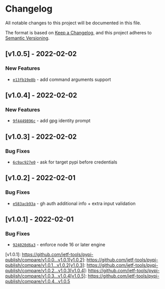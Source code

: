 # Changelog
All notable changes to this project will be documented in this file.

The format is based on [Keep a Changelog](https://keepachangelog.com/en/1.0.0/),
and this project adheres to [Semantic Versioning](https://semver.org/spec/v2.0.0.html).

## [v1.0.5] - 2022-02-02
### New Features
- [`e13fb19e8b`](https://github.com/ietf-tools/pypi-publish/commit/e13fb19e8b0fa52c8c651c269cb06b28c3509f93) - add command arguments support


## [v1.0.4] - 2022-02-02
### New Features
- [`9f4449896c`](https://github.com/ietf-tools/pypi-publish/commit/9f4449896c22630580f751d80025ec52b4b61a87) - add gpg identity prompt


## [v1.0.3] - 2022-02-02
### Bug Fixes
- [`6c9ac927e0`](https://github.com/ietf-tools/pypi-publish/commit/6c9ac927e0cbd8b978bec3ba6f4f5dc7a4e0ff29) - ask for target pypi before credentials


## [v1.0.2] - 2022-02-01
### Bug Fixes
- [`e583acb93a`](https://github.com/ietf-tools/pypi-publish/commit/e583acb93a3d919b21621707df6eb9cf2eee76b1) - gh auth additional info + extra input validation


## [v1.0.1] - 2022-02-01
### Bug Fixes
- [`924020d6a3`](https://github.com/ietf-tools/pypi-publish/commit/924020d6a33c194206b9b769a4279e23efca719e) - enforce node 16 or later engine

[v1.0.1]: https://github.com/ietf-tools/pypi-publish/compare/v1.0.0...v1.0.1[v1.0.2]: https://github.com/ietf-tools/pypi-publish/compare/v1.0.1...v1.0.2[v1.0.3]: https://github.com/ietf-tools/pypi-publish/compare/v1.0.2...v1.0.3[v1.0.4]: https://github.com/ietf-tools/pypi-publish/compare/v1.0.3...v1.0.4[v1.0.5]: https://github.com/ietf-tools/pypi-publish/compare/v1.0.4...v1.0.5